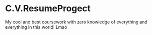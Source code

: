 # C.V.ResumeProgect
My cool and best coursework with zero knowledge of everything and everything in this world! Lmao
